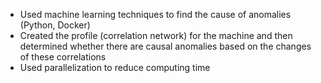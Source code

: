 *	Used machine learning techniques to find the cause of anomalies (Python, Docker)
* Created the profile (correlation network) for the machine and then determined whether there are causal anomalies based on the changes of these correlations
* Used parallelization to reduce computing time
